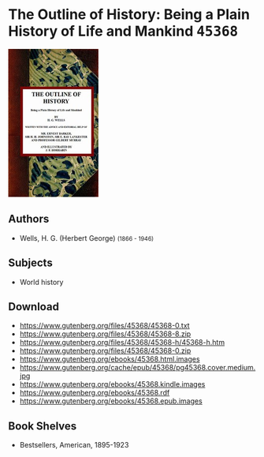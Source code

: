 # The Outline of History: Being a Plain History of Life and Mankind <kbd>45368</kbd>

![](./cover.medium.jpg "")

## Authors


 - Wells, H. G. (Herbert George) <small>(1866 - 1946)</small>

## Subjects


 - World history

## Download


 - https://www.gutenberg.org/files/45368/45368-0.txt
 - https://www.gutenberg.org/files/45368/45368-8.zip
 - https://www.gutenberg.org/files/45368/45368-h/45368-h.htm
 - https://www.gutenberg.org/files/45368/45368-0.zip
 - https://www.gutenberg.org/ebooks/45368.html.images
 - https://www.gutenberg.org/cache/epub/45368/pg45368.cover.medium.jpg
 - https://www.gutenberg.org/ebooks/45368.kindle.images
 - https://www.gutenberg.org/ebooks/45368.rdf
 - https://www.gutenberg.org/ebooks/45368.epub.images

## Book Shelves


 - Bestsellers, American, 1895-1923
